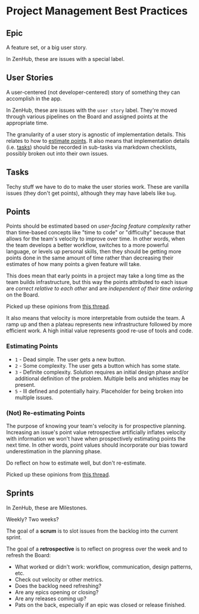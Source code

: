 # Project Management Best Practices



## Epic

A feature set, or a big user story.

In ZenHub, these are issues with a special label.

## User Stories

A user-centered (not developer-centered) story of something they can accomplish in the app.

In ZenHub, these are issues with the `user story` label. They're moved through various pipelines on the Board and assigned points at the appropriate time.

The granularity of a user story is agnostic of implementation details. This relates to how to [estimate points](#Points). It also means that implementation details (i.e. [tasks](#Tasks)) should be recorded in sub-tasks via markdown checklists, possibly broken out into their own issues.

## Tasks

Techy stuff we have to do to make the user stories work. These are vanilla issues (they don't get points), although they may have labels like `bug`.

## Points

Points should be estimated based on _user-facing feature complexity_ rather than time-based concepts like "time to code" or "difficulty" because that allows for the team's velocity to improve over time. In other words, when the team develops a better workflow, switches to a more powerful language, or levels up personal skills, then they should be getting more points done in the same amount of time rather than decreasing their estimates of how many points a given feature will take.

This does mean that early points in a project may take a long time as the team builds infrastructure, but this way the points attributed to each issue are _correct relative to each other_ and are _independent of their time ordering_ on the Board.

Picked up these opinions from [this thread](https://softwareengineering.stackexchange.com/questions/173292/should-you-ever-re-estimate-user-stories/173308#173308).

It also means that velocity is more interpretable from outside the team. A ramp up and then a plateau represents new infrastructure followed by more efficient work. A high initial value represents good re-use of tools and code.

### Estimating Points

* `1` - Dead simple. The user gets a new button.
* `2` - Some complexity. The user gets a button which has some state.
* `3` - Definite complexity. Solution requires an initial design phase and/or additional definition of the problem. Multiple bells and whistles may be present.
* `5` - Ill defined and potentially hairy. Placeholder for being broken into multiple issues.

### (Not) Re-estimating Points

The purpose of knowing your team's velocity is for prospective planning. Increasing an issue's point value retrospective artificially inflates velocity with information we won't have when prospectively estimating points the next time. In other words, point values should incorporate our bias toward underestimation in the planning phase.

Do reflect on how to estimate well, but don't re-estimate.

Picked up these opinions from [this thread](https://softwareengineering.stackexchange.com/questions/173292/should-you-ever-re-estimate-user-stories/173308#173308).

## Sprints

In ZenHub, these are Milestones.

Weekly? Two weeks?

The goal of a **scrum** is to slot issues from the backlog into the current sprint.

The goal of a **retrospective** is to reflect on progress over the week and to refresh the Board:

* What worked or didn't work: workflow, communication, design patterns, etc.
* Check out velocity or other metrics.
* Does the backlog need refreshing?
* Are any epics opening or closing?
* Are any releases coming up?
* Pats on the back, especially if an epic was closed or release finished.
